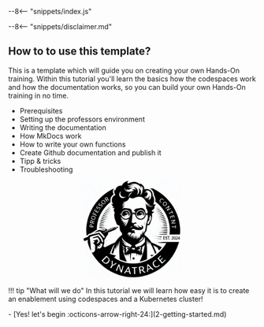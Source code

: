 --8<-- "snippets/index.js"

--8<-- "snippets/disclaimer.md"

## How to to use this template?
This is a template which will guide you on creating your own Hands-On training. 
Within this tutorial you'll learn the basics how the codespaces work and how the documentation works, so you can build your own Hands-On training in no time.

- Prerequisites 
- Setting up the professors environment
- Writing the documentation
- How MkDocs work
- How to write your own functions
- Create Github documentation and publish it
- Tipp & tricks
- Troubleshooting

<p align="center">
  <img src="img/dt_professors.png" alt="Professors" width="200">
</p>

!!! tip "What will we do"
    In this tutorial we will learn how easy it is to create an enablement using codespaces and a Kubernetes cluster!

<div class="grid cards" markdown>
- [Yes! let's begin :octicons-arrow-right-24:](2-getting-started.md)